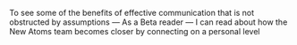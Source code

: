 To see some of the benefits of effective communication that is not obstructed by assumptions — As a Beta reader — I can read about how the New Atoms team becomes closer by connecting on a personal level
